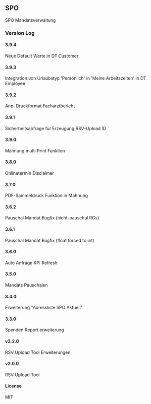 ## SPO

SPO Mandatsverwaltung

### Version Log
#### 3.9.4
Neue Default Werte in DT Customer
#### 3.9.3
Integration von Urlaubstyp 'Persönlich' in 'Meine Arbeitszeiten' in DT Employee
#### 3.9.2
Anp. Druckformat Facharztbericht
#### 3.9.1
Sicherheitsabfrage für Erzeugung RSV-Upload ID
#### 3.9.0
Mahnung multi Print Funktion
#### 3.8.0
Onlinetermin Disclaimer
#### 3.7.0
PDF-Sammeldruck Funktion in Mahnung
#### 3.6.2
Pauschal Mandat Bugfix (nicht-pauschal RGs)
#### 3.6.1
Pauschal Mandat Bugfix (float forced to int)
#### 3.6.0
Auto Anfrage KPI Refresh
#### 3.5.0
Mandats Pauschalen
#### 3.4.0
Erweiterung "Adressliste SPO Aktuell"
#### 3.3.0
Spenden Report erweiterung
#### v2.2.0
RSV Upload Tool Erweiterungen
#### v2.0.0
RSV Upload Tool

#### License

MIT
